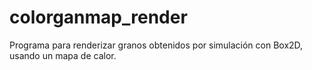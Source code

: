# colorganmap_render
Programa para renderizar granos obtenidos por simulación con Box2D, usando un mapa de calor.
